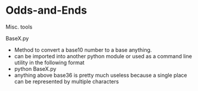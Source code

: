 Odds-and-Ends
=============

Misc. tools

BaseX.py
- Method to convert a base10 number to a base anything.
- can be imported into another python module or used as a command line utility in the following format
- python BaseX.py <base10 to convert from> <baseX to convert to>
- anything above base36 is pretty much useless because a single place can be represented by multiple characters
